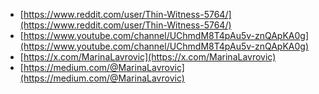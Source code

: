 - [https://www.reddit.com/user/Thin-Witness-5764/](https://www.reddit.com/user/Thin-Witness-5764/)
- [https://www.youtube.com/channel/UChmdM8T4pAu5v-znQApKA0g](https://www.youtube.com/channel/UChmdM8T4pAu5v-znQApKA0g)
- [https://x.com/MarinaLavrovic](https://x.com/MarinaLavrovic)
- [https://medium.com/@MarinaLavrovic](https://medium.com/@MarinaLavrovic)
